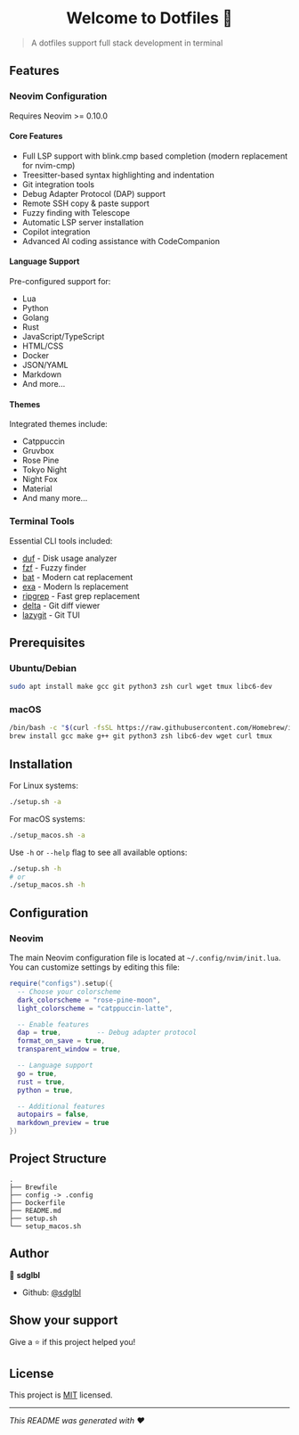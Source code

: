 <h1 align="center">Welcome to Dotfiles 👋</h1>
<p>
</p>

> A dotfiles support full stack development in terminal

## Features

### Neovim Configuration

Requires Neovim >= 0.10.0

#### Core Features

- Full LSP support with blink.cmp based completion (modern replacement for nvim-cmp)
- Treesitter-based syntax highlighting and indentation
- Git integration tools
- Debug Adapter Protocol (DAP) support
- Remote SSH copy & paste support
- Fuzzy finding with Telescope
- Automatic LSP server installation
- Copilot integration
- Advanced AI coding assistance with CodeCompanion

#### Language Support

Pre-configured support for:

- Lua
- Python
- Golang
- Rust
- JavaScript/TypeScript
- HTML/CSS
- Docker
- JSON/YAML
- Markdown
- And more...

#### Themes

Integrated themes include:

- Catppuccin
- Gruvbox
- Rose Pine
- Tokyo Night
- Night Fox
- Material
- And many more...

### Terminal Tools

Essential CLI tools included:

- [duf](https://github.com/muesli/duf) - Disk usage analyzer
- [fzf](https://github.com/junegunn/fzf) - Fuzzy finder
- [bat](https://github.com/sharkdp/bat) - Modern cat replacement
- [exa](https://github.com/ogham/exa) - Modern ls replacement
- [ripgrep](https://github.com/BurntSushi/ripgrep) - Fast grep replacement
- [delta](https://github.com/dandavison/delta) - Git diff viewer
- [lazygit](https://github.com/jesseduffield/lazygit) - Git TUI

## Prerequisites

### Ubuntu/Debian

```bash
sudo apt install make gcc git python3 zsh curl wget tmux libc6-dev
```

### macOS

```bash
/bin/bash -c "$(curl -fsSL https://raw.githubusercontent.com/Homebrew/install/HEAD/install.sh)"
brew install gcc make g++ git python3 zsh libc6-dev wget curl tmux
```

## Installation

For Linux systems:

```sh
./setup.sh -a
```

For macOS systems:

```sh
./setup_macos.sh -a
```

Use `-h` or `--help` flag to see all available options:

```sh
./setup.sh -h
# or
./setup_macos.sh -h
```

## Configuration

### Neovim

The main Neovim configuration file is located at `~/.config/nvim/init.lua`. You can customize settings by editing this file:

```lua
require("configs").setup({
  -- Choose your colorscheme
  dark_colorscheme = "rose-pine-moon",
  light_colorscheme = "catppuccin-latte",

  -- Enable features
  dap = true,         -- Debug adapter protocol
  format_on_save = true,
  transparent_window = true,

  -- Language support
  go = true,
  rust = true,
  python = true,

  -- Additional features
  autopairs = false,
  markdown_preview = true
})
```

## Project Structure

```
.
├── Brewfile
├── config -> .config
├── Dockerfile
├── README.md
├── setup.sh
└── setup_macos.sh
```

## Author

👤 **sdglbl**

- Github: [@sdglbl](https://github.com/sdglbl)

## Show your support

Give a ⭐️ if this project helped you!

## License

This project is [MIT](LICENSE) licensed.

---

_This README was generated with ❤️_
